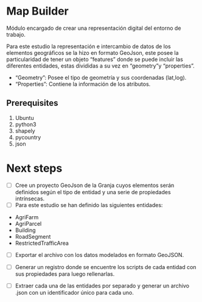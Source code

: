 <h1>Map Builder</h1>

Módulo encargado de crear una representación digital del entorno de trabajo.

Para este estudio la representación e intercambio de datos de los elementos geográficos se la hizo en formato GeoJson, este posee la particularidad de tener un objeto “features” donde se puede incluir las diferentes entidades, estas divididas a su vez en “geometry”y “properties”.

- “Geometry”: Posee el tipo de geometría y sus coordenadas (lat,log).
- “Properties”: Contiene la información de los atributos.  


## Prerequisites


1. Ubuntu 
2. python3
3. shapely
4. pycountry
5. json

<h1>Next steps</h1>

- [ ] Cree un proyecto GeoJson de la Granja cuyos elementos serán definidos según el tipo de entidad y una serie de propiedades intrínsecas.
- [ ] Para este estudio se han definido las siguientes entidades: 
 - AgriFarm
 - AgriParcel
 - Building 
 - RoadSegment
 - RestrictedTrafficArea
   
- [ ] Exportar el archivo con los datos modelados en formato GeoJSON. 
- [ ] Generar un registro donde se encuentre los scripts de cada entidad con sus propiedades para luego rellenarlas.
- [ ] Extraer cada una de las entidades por separado y generar un archivo .json con un identificador único para cada uno.


